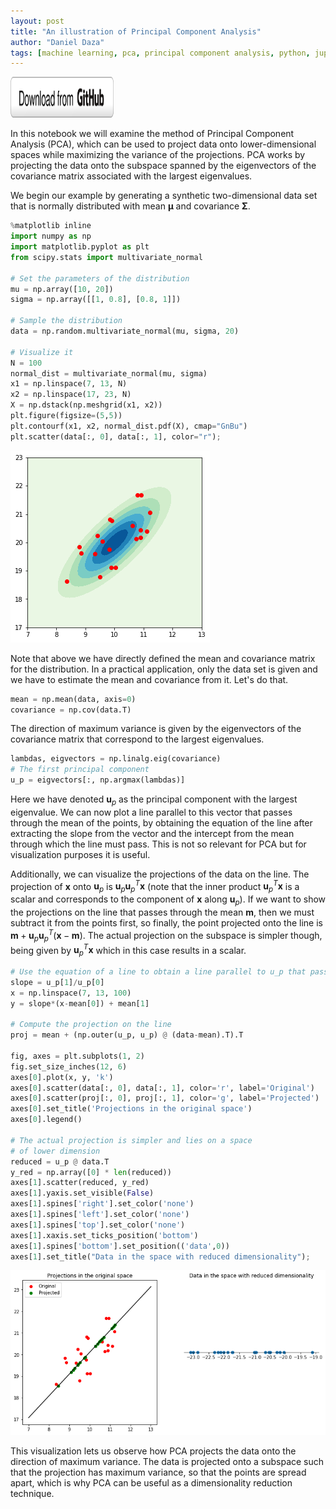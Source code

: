 ```yaml
---
layout: post
title: "An illustration of Principal Component Analysis"
author: "Daniel Daza"
tags: [machine learning, pca, principal component analysis, python, jupyter, notebook]
---
```


<a href="https://github.com/dfdazac/machine-learning-1/blob/master/05-pca_ex.ipynb" target="_blank"><img src="assets/img/github_button.png" alt="Download from GitHub" width="165" height="65"></a>

In this notebook we will examine the method of Principal Component Analysis (PCA), which can be used to project data onto lower-dimensional spaces while maximizing the variance of the projections. PCA works by projecting the data onto the subspace spanned by the eigenvectors of the covariance matrix associated with the largest eigenvalues.

We begin our example by generating a synthetic two-dimensional data set that is normally distributed with mean $\boldsymbol{\mu}$ and covariance $\mathbf{\Sigma}$.


```python
%matplotlib inline
import numpy as np
import matplotlib.pyplot as plt
from scipy.stats import multivariate_normal

# Set the parameters of the distribution
mu = np.array([10, 20])
sigma = np.array([[1, 0.8], [0.8, 1]])

# Sample the distribution
data = np.random.multivariate_normal(mu, sigma, 20)

# Visualize it
N = 100
normal_dist = multivariate_normal(mu, sigma)
x1 = np.linspace(7, 13, N)
x2 = np.linspace(17, 23, N)
X = np.dstack(np.meshgrid(x1, x2))
plt.figure(figsize=(5,5))
plt.contourf(x1, x2, normal_dist.pdf(X), cmap="GnBu")
plt.scatter(data[:, 0], data[:, 1], color="r");
```


![png](assets/img/05-pca_ex_files/05-pca_ex_1_0.png)


Note that above we have directly defined the mean and covariance matrix for the distribution. In a practical application, only the data set is given and we have to estimate the mean and covariance from it. Let's do that.


```python
mean = np.mean(data, axis=0)
covariance = np.cov(data.T)
```

The direction of maximum variance is given by the eigenvectors of the covariance matrix that correspond to the largest eigenvalues.


```python
lambdas, eigvectors = np.linalg.eig(covariance)
# The first principal component
u_p = eigvectors[:, np.argmax(lambdas)]
```

Here we have denoted $\mathbf{u}_p$ as the principal component with the largest eigenvalue. We can now plot a line parallel to this vector that passes through the mean of the points, by obtaining the equation of the line after extracting the slope from the vector and the intercept from the mean through which the line must pass. This is not so relevant for PCA but for visualization purposes it is useful.

Additionally, we can visualize the projections of the data on the line. The projection of $\mathbf{x}$ onto $\mathbf{u}_p$ is $\mathbf{u}_p\mathbf{u}_p^T\mathbf{x}$ (note that the inner product $\mathbf{u}_p^T\mathbf{x}$ is a scalar and corresponds to the component of $\mathbf{x}$ along $\mathbf{u}_p$). If we want to show the projections on the line that passes through the mean $\mathbf{m}$, then we must subtract it from the points first, so finally, the point projected onto the line is $\mathbf{m} + \mathbf{u}_p\mathbf{u}_p^T(\mathbf{x}-\mathbf{m})$. The actual projection on the subspace is simpler though, being given by $\mathbf{u}_p^T\mathbf{x}$ which in this case results in a scalar.


```python
# Use the equation of a line to obtain a line parallel to u_p that passes through the mean
slope = u_p[1]/u_p[0]
x = np.linspace(7, 13, 100)
y = slope*(x-mean[0]) + mean[1]

# Compute the projection on the line
proj = mean + (np.outer(u_p, u_p) @ (data-mean).T).T

fig, axes = plt.subplots(1, 2)
fig.set_size_inches(12, 6)
axes[0].plot(x, y, 'k')
axes[0].scatter(data[:, 0], data[:, 1], color='r', label='Original')
axes[0].scatter(proj[:, 0], proj[:, 1], color='g', label='Projected')
axes[0].set_title('Projections in the original space')
axes[0].legend()

# The actual projection is simpler and lies on a space
# of lower dimension
reduced = u_p @ data.T
y_red = np.array([0] * len(reduced))
axes[1].scatter(reduced, y_red)
axes[1].yaxis.set_visible(False)
axes[1].spines['right'].set_color('none')
axes[1].spines['left'].set_color('none')
axes[1].spines['top'].set_color('none')
axes[1].xaxis.set_ticks_position('bottom')
axes[1].spines['bottom'].set_position(('data',0))
axes[1].set_title("Data in the space with reduced dimensionality");
```


![png](assets/img/05-pca_ex_files/05-pca_ex_7_0.png)


This visualization lets us observe how PCA projects the data onto the direction of maximum variance. The data is projected onto a subspace such that the projection has maximum variance, so that the points are spread apart, which is why PCA can be useful as a dimensionality reduction technique.
